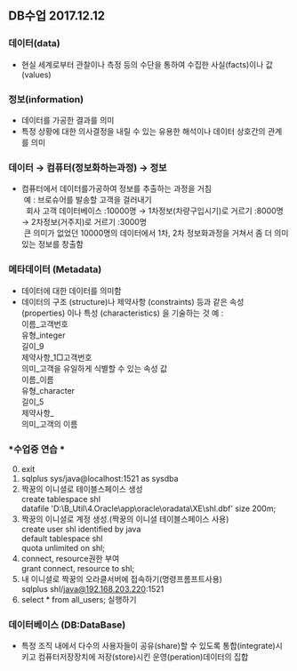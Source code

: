 ## DB수업 2017.12.12

### 데이터(data)
* 현실 세계로부터 관찰이나 측정 등의 수단을 통하여 수집한 사실(facts)이나 값(values)
### 정보(information)
* 데이터를 가공한 결과를 의미
* 특정 상황에 대한 의사결정을 내릴 수 있는 유용한 해석이나 데이터 상호간의 관계를 의미
### 데이터 → 컴퓨터(정보화하는과정) → 정보
* 컴퓨터에서 데이터를가공하여 정보를 추출하는 과정을 거침 <br>
  예 : 브로슈어를 발송할 고객을 걸러내기 <br>
   회사 고객 데이터베이스 :10000명 → 1차정보(차량구입시기)로 거르기 :8000명 → 2차정보(거주지)로 거르기 :3000명   <br>
  큰 의미가 없었던 10000명의 데이터에서 1차, 2차 정보화과정을 거쳐서 좀 더 의미있는 정보를 창출함 <br>
### 메타데이터 (Metadata)
* 데이터에 대한 데이터를 의미함
* 데이터의 구조 (structure)나 제약사항 (constraints) 등과 같은 속성 (properties) 이나 특성 (characteristics) 을 기술하는 것
 예 : <br>
 이름_고객번호 <br>
 유형_integer<br>
 길이_9<br>
 제약사항_1□고객번호<br>
 의미_고객을 유일하게 식별할 수 있는 속성 값<br>
 이름_이름 <br>
 유형_character<br>
 길이_5<br>
 제약사항_<br>
 의미_고객의 이름<br>
 
 
 ### *수업중 연습 * <br>
0. exit<br>
1. sqlplus sys/java@localhost:1521 as sysdba<br>
2. 짝꿍의 이니셜로 테이블스페이스 생성<br>
    create tablespace shl<br>
    datafile 'D:\B_Util\4.Oracle\app\oracle\oradata\XE\shl.dbf' size 200m;<br>
3. 짝꿍의 이니셜로 계정 생성.(짝꿍의 이니셜 테이블스페이스 사용)<br>
    create user shl identified by java<br>
    default tablespace shl<br>
    quota unlimited on shl;<br>
4. connect, resource권한 부여<br>
    grant connect, resource to shl;<br>
5. 내 이니셜로 짝꿍의 오라클서버에 접속하기(명령프롬프트사용)<br>
    sqlplus shl/java@192.168.203.220:1521<br>
6. select * from all_users; 실행하기<br>

### 데이터베이스 (DB:DataBase)
* 특정 조직 내에서 다수의 사용자들이 공유(share)할 수 있도록 통합(integrate)시키고 컴퓨터저장장치에 저장(store)시킨 운영(peration)데이터의 집합

